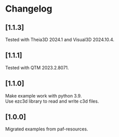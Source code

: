 # Changelog

## [1.1.3]
Tested with Theia3D 2024.1 and Visual3D 2024.10.4.

## [1.1.1]
Tested with QTM 2023.2.8071.

## [1.1.0]
Make example work with python 3.9.  
Use ezc3d library to read and write c3d files.

## [1.0.0]

Migrated examples from paf-resources.
